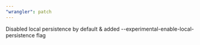 ```yaml
---
"wrangler": patch
---
```


Disabled local persistence by default & added --experimental-enable-local-persistence flag
